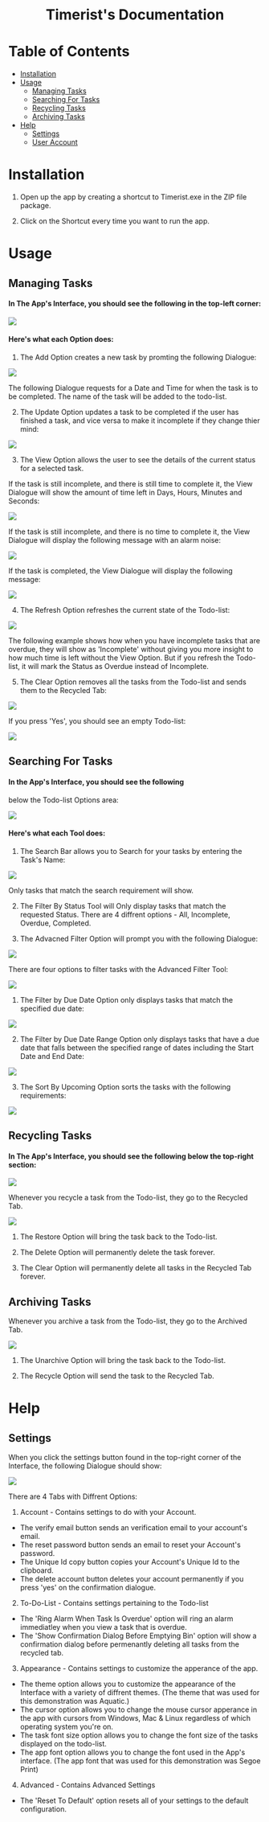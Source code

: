 <h1 align="center">Timerist's Documentation</h1>

Table of Contents
====
<!--ts-->   
* [Installation](#installation)
* [Usage](#Usage)
    * [Managing Tasks](#Managing-Tasks)
    * [Searching For Tasks](#Searching-For-Tasks)
    * [Recycling Tasks](#Recycling-Tasks)
    * [Archiving Tasks](#Archiving-Tasks)
* [Help](#Help)
    * [Settings](#Settings)
    * [User Account](#Authentication)
<!--te-->

Installation
====

1. Open up the app by creating a shortcut to Timerist.exe in the ZIP file package.

2. Click on the Shortcut every time you want to run the app.

Usage
====

Managing Tasks
------------------------------------------------

#### In The App's Interface, you should see the following in the top-left corner:

<!--Image Path Prefix-->
<!--https://github.com/TheEliteCoder1/Timerist/blob/main/-->   

<img src="screenshots/timerist-managing-tasks.png">


#### Here's what each Option does:

1. The Add Option creates a new task by promting the following Dialogue:

<img src="screenshots/add-task.png">

The following Dialogue requests for a Date and Time for when the task is to be completed. The name of the task will be added to the todo-list.

2. The Update Option updates a task to be completed if the user
has finished a task, and vice versa to make it incomplete if they change thier mind:

<img src="screenshots/all.png">

3. The View Option allows the user to see the details of the current status for a selected task.

If the task is still incomplete, and there is still time to complete it, the View Dialogue will show the amount of time left in Days, Hours, Minutes and Seconds: 

<img src="screenshots/time-left.png">

If the task is still incomplete, and there is no time to complete it, the View Dialogue will display the following message with an alarm noise:

<img src="screenshots/overdue.png">

If the task is completed, the View Dialogue will display the following message:

<img src="screenshots/task-completed.png">

4. The Refresh Option refreshes the current state of the Todo-list:

<img src="screenshots/refresh.png">

The following example shows how when you have incomplete tasks that are overdue, they will show as 'Incomplete' without giving you more insight to how much time is left without the View Option.
But if you refresh the Todo-list, it will mark the Status as Overdue instead of Incomplete.

5. The Clear Option removes all the tasks from the Todo-list and sends them to the Recycled Tab:

<img src="screenshots/recycle-confirmation.png">

If you press 'Yes', you should see an empty Todo-list:


<img src="screenshots/cleared.png">

Searching For Tasks
------------------------------------------------

#### In the App's Interface, you should see the following
below the Todo-list Options area:

<img src="screenshots/searching-for-tasks.png">

#### Here's what each Tool does:

1. The Search Bar allows you to Search for your tasks by entering the Task's Name:

<img src="screenshots/typing-in.png">

Only tasks that match the search requirement will show.

2. The Filter By Status Tool will Only display tasks that match
the requested Status. There are 4 diffrent options - All, Incomplete, Overdue, Completed.

3. The Advacned Filter Option will prompt you with the following Dialogue:

<img src="screenshots/advanced-filter.png">

There are four options to filter tasks with the Advanced Filter Tool:

<img src="screenshots/four-advanced-options.png">

1. The Filter by Due Date Option only displays tasks that match the specified due date:

<img src="screenshots/duedatefilter.png">

2. The Filter by Due Date Range Option only displays tasks that have a due date that falls between the specified range of dates including the Start Date and End Date:

<img src="screenshots/duedaterange.png">

3. The Sort By Upcoming Option sorts the tasks with the following requirements:

<img src="screenshots/sortbyupcoming.png">

Recycling Tasks
------------------------------------------------

#### In The App's Interface, you should see the following below the top-right section:

<img src="screenshots/tabarea.png">

Whenever you recycle a task from the Todo-list, they go to the Recycled Tab.

<img src="screenshots/recycled-tab.png">

1. The Restore Option will bring the task back to the Todo-list.

2. The Delete Option will permanently delete the task forever.

3. The Clear Option will permanently delete all tasks in the Recycled Tab forever.

Archiving Tasks
------------------------------------------------

Whenever you archive a task from the Todo-list, they go to the Archived Tab.

<img src="screenshots/archived.png">

1. The Unarchive Option will bring the task back to the Todo-list.

2. The Recycle Option will send the task to the Recycled Tab.

Help
====

Settings
-------------------------------------

When you click the settings button found in the top-right corner 
of the Interface, the following Dialogue should show:

<img src="screenshots/settings.png">

There are 4 Tabs with Diffrent Options:
1. Account - Contains settings to do with your Account.
- The verify email button sends an verification email to your account's email.
- The reset password button sends an email to reset your Account's password.
- The Unique Id copy button copies your Account's Unique Id to the clipboard.
- The delete account button deletes your account permanently if you press 'yes' on the confirmation dialogue.
2. To-Do-List - Contains settings pertaining to the Todo-list
- The 'Ring Alarm When Task Is Overdue' option will ring an alarm immediatley when you view a task that is overdue.
- The 'Show Confirmation Dialog Before Emptying Bin' option will show a confirmation dialog before permenantly deleting all tasks from the recycled tab.
3. Appearance - Contains settings to customize the apperance of the app.
- The theme option allows you to customize the appearance of the Interface with a variety of diffrent themes. (The theme that was used for this demonstration was Aquatic.)
- The cursor option allows you to change the mouse cursor apperance in the app with cursors from Windows, Mac & Linux regardless of which operating system you're on.
- The task font size option allows you to change the font size of the tasks displayed on the todo-list.
- The app font option allows you to change the font used in the App's interface. (The app font that was used for this demonstration was Segoe Print)
4. Advanced - Contains Advanced Settings
- The 'Reset To Default' option resets all of your settings to the default configuration.